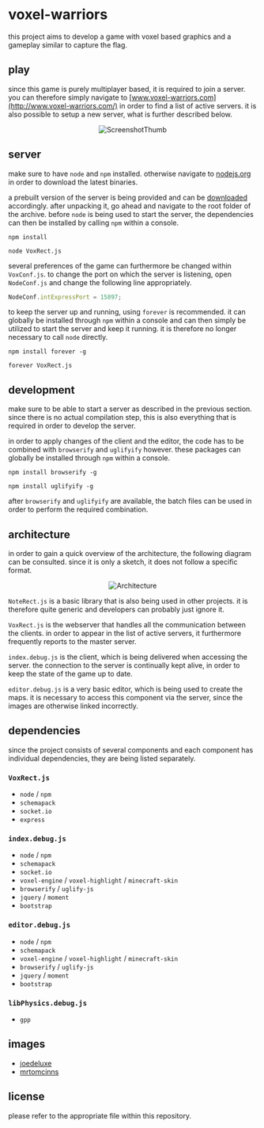 # voxel-warriors
this project aims to develop a game with voxel based graphics and a gameplay similar to capture the flag.

## play
since this game is purely multiplayer based, it is required to join a server. you can therefore simply navigate to [www.voxel-warriors.com](http://www.voxel-warriors.com/) in order to find a list of active servers. it is also possible to setup a new server, what is further described below.

<p align="center"><img src="http://content.coderect.com/VoxRect/Website/ScreenshotThumb.png" alt="ScreenshotThumb"></p>

## server
make sure to have `node` and `npm` installed. otherwise navigate to [nodejs.org](https://nodejs.org/) in order to download the latest binaries.

a prebuilt version of the server is being provided and can be [downloaded](http://content.coderect.com/VoxRect/Website/VoxRect.zip) accordingly. after unpacking it, go ahead and navigate to the root folder of the archive. before `node` is being used to start the server, the dependencies can then be installed by calling `npm` within a console.

```
npm install
```

```
node VoxRect.js
```

several preferences of the game can furthermore be changed within `VoxConf.js`. to change the port on which the server is listening, open `NodeConf.js` and change the following line appropriately.

```javascript
NodeConf.intExpressPort = 15897;
```

to keep the server up and running, using `forever` is recommended. it can globally be installed through `npm` within a console and can then simply be utilized to start the server and keep it running. it is therefore no longer necessary to call `node` directly.

```
npm install forever -g
```

```
forever VoxRect.js
```

## development
make sure to be able to start a server as described in the previous section. since there is no actual compilation step, this is also everything that is required in order to develop the server.

in order to apply changes of the client and the editor, the code has to be combined with `browserify` and `uglifyify` however. these packages can globally be installed through `npm` within a console.

```
npm install browserify -g
```

```
npm install uglifyify -g
```

after `browserify` and `uglifyify` are available, the batch files can be used in order to perform the required combination.

## architecture
in order to gain a quick overview of the architecture, the following diagram can be consulted. since it is only a sketch, it does not follow a specific format.

<p align="center"><img src="http://content.coderect.com/VoxRect/Website/Architecture.png" alt="Architecture"></p>

`NoteRect.js` is a basic library that is also being used in other projects. it is therefore quite generic and developers can probably just ignore it.

`VoxRect.js` is the webserver that handles all the communication between the clients. in order to appear in the list of active servers, it furthermore frequently reports to the master server.

`index.debug.js` is the client, which is being delivered when accessing the server. the connection to the server is continually kept alive, in order to keep the state of the game up to date.

`editor.debug.js` is a very basic editor, which is being used to create the maps. it is necessary to access this component via the server, since the images are otherwise linked incorrectly.

## dependencies
since the project consists of several components and each component has individual dependencies, they are being listed separately.

### `VoxRect.js`
* `node` / `npm`
* `schemapack`
* `socket.io`
* `express`

### `index.debug.js`
* `node` / `npm`
* `schemapack`
* `socket.io`
* `voxel-engine` / `voxel-highlight` / `minecraft-skin`
* `browserify` / `uglify-js`
* `jquery` / `moment`
* `bootstrap`

### `editor.debug.js`
* `node` / `npm`
* `schemapack`
* `voxel-engine` / `voxel-highlight` / `minecraft-skin`
* `browserify` / `uglify-js`
* `jquery` / `moment`
* `bootstrap`

### `libPhysics.debug.js`
* `gpp`

## images
* [joedeluxe](http://www.minecraftforum.net/forums/mapping-and-modding/resource-packs/1244027-64x-1-7-2-traditional-beauty/)
* [mrtomcinns](http://www.minecraftskins.com/skin/3371575/slime-warrior/)

## license
please refer to the appropriate file within this repository.